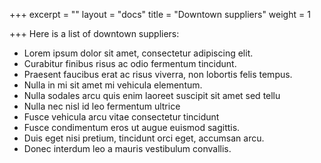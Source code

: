 +++
excerpt = ""
layout = "docs"
title = "Downtown suppliers"
weight = 1

+++
Here is a list of downtown suppliers:

* Lorem ipsum dolor sit amet, consectetur adipiscing elit.
* Curabitur finibus risus ac odio fermentum tincidunt.
* Praesent faucibus erat ac risus viverra, non lobortis felis tempus.
* Nulla in mi sit amet mi vehicula elementum.
* Nulla sodales arcu quis enim laoreet suscipit sit amet sed tellu
* Nulla nec nisl id leo fermentum ultrice
* Fusce vehicula arcu vitae consectetur tincidunt
* Fusce condimentum eros ut augue euismod sagittis.
* Duis eget nisi pretium, tincidunt orci eget, accumsan arcu.
* Donec interdum leo a mauris vestibulum convallis.